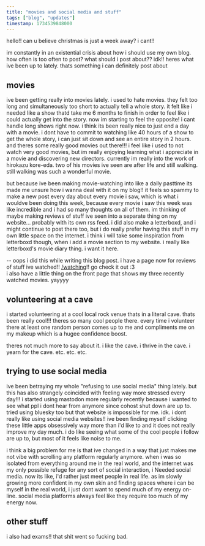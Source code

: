 ```yaml
---
title: "movies and social media and stuff"
tags: ["blog", "updates"]
timestamp: 1734539848000
---
```


hello!! can u believe christmas is just a week away? i cant!!

im constantly in an existential crisis about how i should use my own blog. how often is too often to post? what should i post about?? idk!! heres what ive been up to lately. thats something i can definitely post about

## movies
ive been getting really into movies lately. i used to hate movies. they felt too long and simultaneously too short to actually tell a whole story. it felt like i needed like a show thatd take me 6 months to finish in order to feel like i could actually get into the story. now im starting to feel the opposite! i cant handle long shows right now. i think its been really nice to just end a day with a movie. i dont have to commit to watching like 40 hours of a show to get the whole story, i can just sit down and see an entire story in 2 hours. and theres some really good movies out there!!! i feel like i used to not watch very good movies, but im really enjoying learning what i appreciate in a movie and discovering new directors. currently im really into the work of hirokazu kore-eda. two of his movies ive seen are after life and still walking. still walking was such a wonderful movie.

but because ive been making movie-watching into like a daily pasttime its made me unsure how i wanna deal with it on my blog!! it feels so spammy to make a new post every day about every movie i saw, which is what i wouldve been doing this week, because every movie i saw this week was like incredible and i had so many thoughts on all of them. im thinking of maybe making reviews of stuff ive seen into a separate thing on my website... probably with its own rss feed. i did also make a letterboxd, and i might continue to post there too, but i do really prefer having this stuff in my own little space on the internet. i think i will take some inspiration from letterboxd though, when i add a movie section to my website. i really like letterboxd's movie diary thing. i want it here.

-- oops i did this while writing this blog post. i have a page now for reviews of stuff ive watched!! [/watching](/watching)!! go check it out :3  
i also have a little thing on the front page that shows my three recently watched movies. yayyyy

## volunteering at a cave
i started volunteering at a cool local rock venue thats in a literal cave. thats been really cool!!! theres so many cool people there. every time i volunteer there at least one random person comes up to me and compliments me on my makeup which is a hugee confidence boost.

theres not much more to say about it. i like the cave. i thrive in the cave. i yearn for the cave. etc. etc. etc.

## trying to use social media
ive been betraying my whole "refusing to use social media" thing lately. but this has also strangely coincided with feeling way more stressed every day!!! i started using mastodon more regularly recently because i wanted to see what ppl i dont hear from anymore since cohost shut down are up to. tried using bluesky too but that website is impossible for me. idk. i dont really like using social media websites!! ive been finding myself clicking these little apps obsessively way more than i'd like to and it does not really improve my day much. i do like seeing what some of the cool people i follow are up to, but most of it feels like noise to me.

i think a big problem for me is that ive changed in a way that just makes me not vibe with scrolling any platform regularly anymore. when i was so isolated from everything around me in the real world, and the internet was my only possible refuge for any sort of social interaction, i Needed social media. now its like, i'd rather just meet people in real life. as im slowly growing more confident in my own skin and finding spaces where i can be myself in the real world, i just dont want to spend much of my energy on-line. social media platforms always feel like they require too much of my energy now.

## other stuff
i also had exams!! that shit went so fucking bad.
